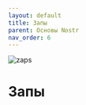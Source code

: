 ```yaml
---
layout: default
title: Запы
parent: Основы Nostr
nav_order: 6
---
```


![zaps](https://nostr.build/p/nb5018.png)

# Запы
